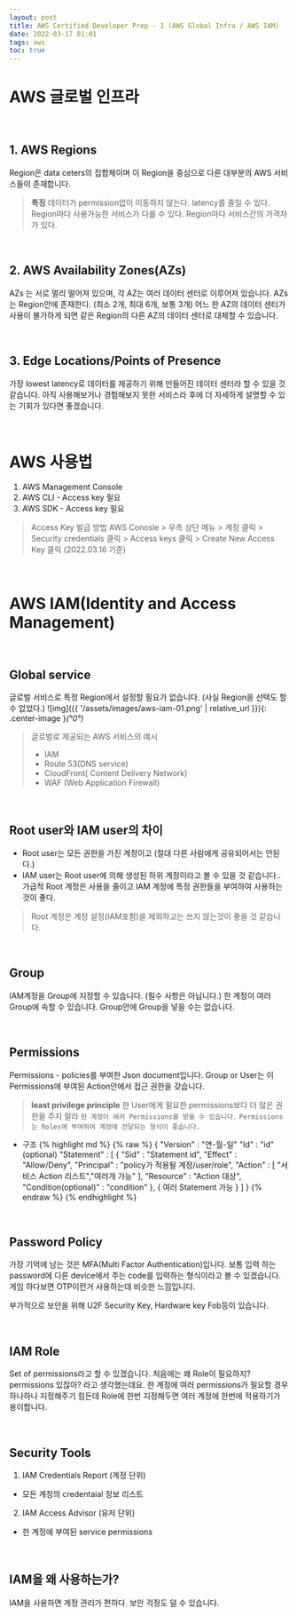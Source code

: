 ```yaml
---
layout: post
title: AWS Certified Developer Prep - 1 (AWS Global Infra / AWS IAM)
date: 2022-03-17 01:01
tags: aws
toc: true
---
```


# AWS 글로벌 인프라

<br>

## 1. AWS Regions
Region은 data ceters의 집합체이며 이 Region을 중심으로 다른 대부분의 AWS 서비스들이 존재합니다.
>**특징**
>데이터가 permission없이 이동하지 않는다.
>latency를 줄일 수 있다.
>Region마다 사용가능한 서비스가 다를 수 있다.
>Region마다 서비스간의 가격차가 있다.

<br>

## 2. AWS Availability Zones(AZs)
AZs 는 서로 멀리 떨어져 있으며, 각 AZ는 여러 데이터 센터로 이루어져 있습니다.
AZs는 Region안에 존재한다. (최소 2개, 최대 6개, 보통 3개)
어느 한 AZ의 데이터 센터가 사용이 불가하게 되면 같은 Region의 다른 AZ의 데이터 센터로 대체할 수 있습니다.

<br>

## 3. Edge Locations/Points of Presence
가장 lowest latency로 데이터를 제공하기 위해 만들어진 데이터 센터라 할 수 있을 것 같습니다.
아직 사용해보거나 경험해보지 못한 서비스라 후에 더 자세하게 설명할 수 있는 기회가 있다면 좋겠습니다.

<br>

# AWS 사용법
1. AWS Management Console
2. AWS CLI - Access key 필요
3. AWS SDK - Access key 필요

>Access Key 발급 방법
>AWS Conosle > 우측 상단 메뉴 > 계정 클릭 > Security credentials 클릭 > Access keys 클릭 > Create New Access Key 클릭 (2022.03.16 기준)

<br>

# AWS IAM(Identity and Access Management)

<br>

## Global service
글로벌 서비스로 특정 Region에서 설정할 필요가 없습니다. (사실 Region을 선택도 할 수 없었다.)
![img]({{ '/assets/images/aws-iam-01.png' | relative_url }}){: .center-image }*(°0°)*
>글로벌로 제공되는 AWS 서비스의 예시
> - IAM
> - Route 53(DNS service)
> - CloudFront( Content Delivery Network)
> - WAF (Web Application Firewall)

<br>

## Root user와 IAM user의 차이
- Root user는 모든 권한을 가진 계정이고 (절대 다른 사람에게 공유되어서는 안된다.)
- IAM user는 Root user에 의해 생성된 하위 계정이라고 볼 수 있을 것 같습니다..
가급적 Root 계정은 사용을 줄이고 IAM 계정에 특정 권한들을 부여하여 사용하는 것이 좋다.
>Root 계정은 계정 설정(IAM포함)을 제외하고는 쓰지 않는것이 좋을 것 같습니다. 

<br>

## Group
IAM계정을 Group에 지정할 수 있습니다. (필수 사항은 아닙니다.)
한 계정이 여러 Group에 속할 수 있습니다.
Group안에 Group을 넣을 수는 없습니다.

<br>

## Permissions
Permissions - policies를 부여한 Json document입니다.
Group or User는 이 Permissions에 부여된 Action안에서 접근 권한을 갖습니다.
> **least privilege principle**
> 한 User에게 필요한 permissions보다 더 많은 권한을 주지 말라
`한 계정이 여러 Permissions를 받을 수 있습니다.`
`Permissions는 Roles에 부여하여 계정에 전달되는 형식이 좋습니다.`

* 구조
{% highlight md %}
{% raw %}
{
    "Version" : "연-월-일"
    "Id" : "id" (optional)
    "Statement" : 
    [
        {
        "Sid" : "Statement id",
        "Effect" : "Allow/Deny",
        "Principal" : "policy가 적용될 계정/user/role",
        "Action" : [
            "서비스 Action 리스트","여러개 가능"
            ],
        "Resource" : "Action 대상",
        "Condition(optional)" : "condition"
        }, 
        {
            여러 Statement 가능
        }
    ]
}
{% endraw %}
{% endhighlight %}

<br>

## Password Policy
가장 기억에 남는 것은 MFA(Multi Factor Authentication)입니다.
보통 입력 하는 password에 다른 device에서 주는 code를 입력하는 형식이라고 볼 수 있겠습니다.
게임 하다보면 OTP이런거 사용하는데 비슷한 느낌입니다.

부가적으로 보안을 위해 U2F Security Key, Hardware key Fob등이 있습니다.

<br>

## IAM Role
Set of permissions라고 할 수 있겠습니다.
처음에는 왜 Role이 필요하지? permissions 있잖아? 라고 생각했는데요.
한 계정에 여러 permissions가 필요할 경우 하나하나 지정해주기 힘든데
Role에 한번 지정해두면 여러 계정에 한번에 적용하기가 용이합니다.

<br>

## Security Tools
1. IAM Credentials Report (계정 단위)
- 모든 계정의 credentaial 정보 리스트
2. IAM Access Advisor (유저 단위)
- 한 계정에 부여된 service permissions

<br>

## IAM을 왜 사용하는가?
IAM을 사용하면 계정 관리가 편하다. 보안 걱정도 덜 수 있습니다.